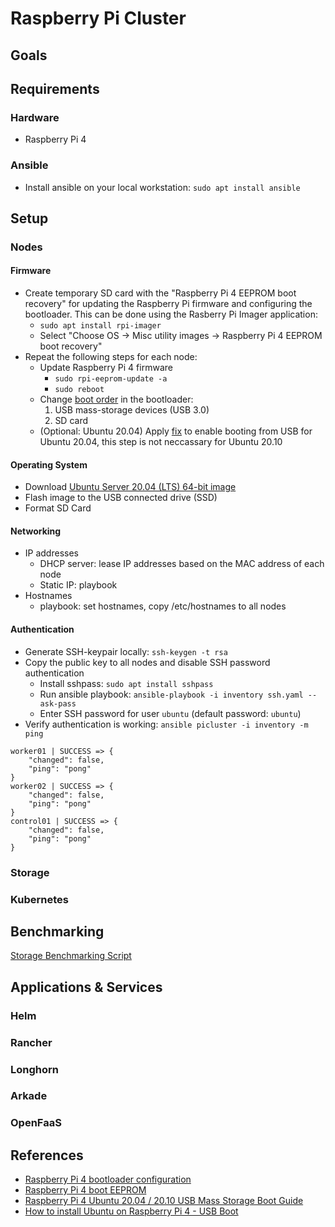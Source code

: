 # Raspberry Pi Cluster
## Goals
## Requirements
### Hardware
- Raspberry Pi 4
### Ansible
- Install ansible on your local workstation: `sudo apt install ansible`
## Setup
### Nodes
#### Firmware
- Create temporary SD card with the "Raspberry Pi 4 EEPROM boot recovery" for updating the Raspberry Pi firmware and configuring the bootloader. This can be done using the Rasberry Pi Imager application:
    - `sudo apt install rpi-imager`
    - Select "Choose OS -> Misc utility images -> Raspberry Pi 4 EEPROM boot recovery"
- Repeat the following steps for each node:
    - Update Raspberry Pi 4 firmware
        - `sudo rpi-eeprom-update -a`
        - `sudo reboot`
    - Change [boot order](./usb-boot/raspi-firmware-boot-config.sh) in the bootloader:
        1. USB mass-storage devices (USB 3.0)
        2. SD card
    - (Optional: Ubuntu 20.04) Apply [fix](./usb-boot/ubuntu-20.04-boot-fix.sh) to enable booting from USB for Ubuntu 20.04, this step is not neccassary for Ubuntu 20.10
#### Operating System
- Download [Ubuntu Server 20.04 (LTS) 64-bit image](https://ubuntu.com/download/raspberry-pi)
- Flash image to the USB connected drive (SSD)
- Format SD Card
#### Networking
- IP addresses
    - DHCP server: lease IP addresses based on the MAC address of each node
    - Static IP: playbook
- Hostnames
    - playbook: set hostnames, copy /etc/hostnames to all nodes
#### Authentication
- Generate SSH-keypair locally: `ssh-keygen -t rsa`
- Copy the public key to all nodes and disable SSH password authentication
    - Install sshpass: `sudo apt install sshpass`
    - Run ansible playbook: `ansible-playbook -i inventory ssh.yaml --ask-pass`
    - Enter SSH password for user `ubuntu` (default password: `ubuntu`)
- Verify authentication is working: `ansible picluster -i inventory -m ping`
```
worker01 | SUCCESS => {
    "changed": false,
    "ping": "pong"
}
worker02 | SUCCESS => {
    "changed": false,
    "ping": "pong"
}
control01 | SUCCESS => {
    "changed": false,
    "ping": "pong"
}
```
### Storage
### Kubernetes

## Benchmarking
[Storage Benchmarking Script](https://github.com/TheRemote/PiBenchmarks)

## Applications & Services
### Helm
### Rancher
### Longhorn
### Arkade
### OpenFaaS


## References
- [Raspberry Pi 4 bootloader configuration
](https://www.raspberrypi.org/documentation/hardware/raspberrypi/bcm2711_bootloader_config.md)
- [Raspberry Pi 4 boot EEPROM](https://www.raspberrypi.org/documentation/hardware/raspberrypi/booteeprom.md)
- [Raspberry Pi 4 Ubuntu 20.04 / 20.10 USB Mass Storage Boot Guide](https://jamesachambers.com/raspberry-pi-4-ubuntu-20-04-usb-mass-storage-boot-guide/)
- [How to install Ubuntu on Raspberry Pi 4 - USB Boot](https://ubuntu.com/tutorials/how-to-install-ubuntu-desktop-on-raspberry-pi-4#4-optional-usb-boot)